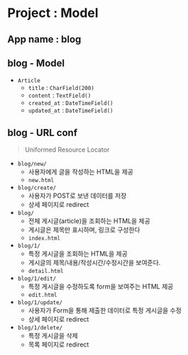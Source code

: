 # Project : Model

## App name : blog

## blog - Model

- `Article`
    - `title` : `CharField(200)`
    - `content` : `TextField()`
    - `created_at` : `DateTimeField()`
    - `updated_at` : `DateTimeField()`

## blog - URL conf
> Uniformed Resource Locator
- `blog/new/`
    - 사용자에게 글을 작성하는 HTML을 제공
    - `new.html`
- `blog/create/`
    - 사용자가 POST로 보낸 데이터를 저장
    - 상세 페이지로 redirect
- `blog/`
    - 전체 게시글(article)을 조회하는 HTML을 제공
    - 게시글은 제목만 표시하며, 링크로 구성한다
    - `index.html`
- `blog/1/`
    - 특정 게시글을 조회하는 HTML을 제공
    - 게시글의 제목/내용/작성시간/수정시간을 보여준다.
    - `detail.html`
- `blog/1/edit/`
    - 특정 게시글을 수정하도록 form을 보여주는 HTML 제공
    - `edit.html`
- `blog/1/update/`
    - 사용자가 Form을 통해 제출한 데이터로 특정 게시글을 수정
    - 상세 페이지로 redirect
- `blog/1/delete/`
    - 특정 게시글을 삭제
    - 목록 페이지로 redirect


